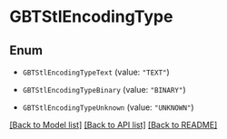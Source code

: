 # GBTStlEncodingType

## Enum


* `GBTStlEncodingTypeText` (value: `"TEXT"`)

* `GBTStlEncodingTypeBinary` (value: `"BINARY"`)

* `GBTStlEncodingTypeUnknown` (value: `"UNKNOWN"`)


[[Back to Model list]](../README.md#documentation-for-models) [[Back to API list]](../README.md#documentation-for-api-endpoints) [[Back to README]](../README.md)


